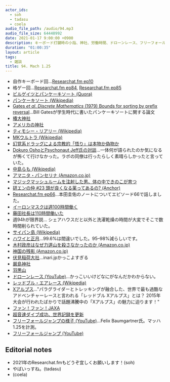 ```yaml
---
actor_ids:
  - soh
  - tadasu
  - coela
audio_file_path: /audio/94.mp3
audio_file_size: 64448992
date: 2021-01-17 9:00:00 +0900
description: キーボード打鍵時の小指、神社、労働時間、ドローンレース、フリーフォールジャンプについて話しました。
duration: "01:00:35"
layout: article
tags:
  - 雑談
title: 94. Mach 1.25
---
```


- 自作キーボード回...[Researchat.fm ep10](https://researchat.fm/episode/10)
- 格ゲー回...[Researchat.fm ep84](https://researchat.fm/episode/84), [Researchat.fm ep85](https://researchat.fm/episode/85)
- [ビルゲイツとパンケーキソート (Quora)](https://jp.quora.com/%E3%83%8F%E3%83%BC%E3%83%90%E3%83%BC%E3%83%89%E5%9C%A8%E5%AD%A6%E6%99%82%E4%BB%A3%E3%81%AE%E3%83%93%E3%83%AB-%E3%82%B2%E3%82%A4%E3%83%84%E3%81%AF%E3%81%A9%E3%82%8C%E3%81%8F%E3%82%89%E3%81%84%E9%A0%AD%E3%81%8C)
- [パンケーキソート (Wikipedia)](https://en.wikipedia.org/wiki/Pancake_sorting)
- [Gates _et al_. _Discrete Mathematics_ (1979) Bounds for sorting by prefix reversal](https://www.sciencedirect.com/science/article/pii/0012365X79900682)...Bill Gatesが学生時代に書いたパンケーキソートに関する論文
- [椿大神社](http://tsubakishrine.org/jp/history/index.html)
- [アメリカの神社](http://tsubakishrine.org/jp/history/index.html)
- [ティモシー・リアリー (Wikipedia)](https://ja.wikipedia.org/wiki/%E3%83%86%E3%82%A3%E3%83%A2%E3%82%B7%E3%83%BC%E3%83%BB%E3%83%AA%E3%82%A2%E3%83%AA%E3%83%BC)
- [MKウルトラ (Wikipedia)](https://ja.wikipedia.org/wiki/MK%E3%82%A6%E3%83%AB%E3%83%88%E3%83%A9%E8%A8%88%E7%94%BB)
- [幻覚系ドラッグによる宗教的「悟り」は本物か偽物か](https://www.newsweekjapan.jp/watanabe/2018/06/post-47.php)
- [Dokuro OshoとPsychonaut Jeff氏の対談](https://www.facebook.com/events/1000204773515856/)...一体何が語られたのか気になるが怖くて行けなかった。ラボの同僚は行ったらしく素晴らしかったと言っていた。
- [中島らも (Wikipedia)](https://ja.wikipedia.org/wiki/%E4%B8%AD%E5%B3%B6%E3%82%89%E3%82%82)
- [アマニタ・パンセリナ (Amazon.co.jp)](https://www.amazon.co.jp/dp/B01DIKN6X6/?tag=researchatf04-22)
- [マジックマッシュルームを注射した男、体の中できのこが育つ](https://www.livescience.com/magic-mushroom-injection-case-report.html)
- [研エンの仲 #23 頭が良くなる薬ってあるの? (Anchor)](https://anchor.fm/ken-en-no-naka/episodes/23-eoccfl)
- [Researchat.fm ep66](https://researchat.fm/episode/66)...本田圭佑のノートについてエピソード66で話しました。
- [イーロンマスクは週100時間働く](https://www.businessinsider.jp/post-34319)
- [藤田社長は110時間働いた](https://www.cyberagent.co.jp/corporate/message/list/detail/id=20231)
- 週94hが限界説… シェアハウスだと以外と洗濯乾燥の時間が大変でそこで数時間削られていた。
- [サイパン島 (Wikipedia)](https://ja.wikipedia.org/wiki/%E3%82%B5%E3%82%A4%E3%83%91%E3%83%B3%E5%B3%B6)
- [ハワイと正月](https://wedge.ismedia.jp/articles/-/21884)...99.6%は間違いでした。95–98%減らしいです。
- [木村政彦はなぜ力道山を殺さなかったのか (Amazon.co.jp)](https://www.amazon.co.jp/dp/B0096PE4DE/?tag=researchatf04-22)
- [神国の残影 (Amazon.co.jp)](https://www.amazon.co.jp/dp/4336063427/?tag=researchatf04-22)
- [伏見稲荷大社](http://inari.jp/)...inari.jpかっこよすぎる
- [厳島神社](http://www.itsukushimajinja.jp/index.html)
- [羽黒山](https://hagurokanko.jp/facilityc1/facilityhagurosan/)
- [ドローンレース (YouTube)](https://www.youtube.com/watch?v=8C2C1E7vpMM)...かっこいいけどなにがなんだかわからない。
- [レッドブル・エアレース (Wikipedia)](https://ja.wikipedia.org/wiki/%E3%83%AC%E3%83%83%E3%83%89%E3%83%96%E3%83%AB%E3%83%BB%E3%82%A8%E3%82%A2%E3%83%AC%E3%83%BC%E3%82%B9%E3%83%BB%E3%83%AF%E3%83%BC%E3%83%AB%E3%83%89%E3%82%B7%E3%83%AA%E3%83%BC%E3%82%BA)
- [Xアルプス](https://sotoasobi.net/activity/paraglider/blog/paraglider-xalps)..."パラグライダーとトレッキングが融合した、世界で最も過酷なアドベンチャーレースと言われる「レッドブル Xアルプス」とは？ 2015年大会が行われたばかりで話題沸騰中の「Xアルプス」の魅力に迫ります！"
- [ファン！ファン！JAXA](https://fanfun.jaxa.jp/)
- [超音速ダイブ成功、世界記録を更新](https://natgeo.nikkeibp.co.jp/nng/article/news/14/6908/)
- [フリーフォールジャンプの様子 (YouTube)](https://www.youtube.com/watch?v=raiFrxbHxV0)...Felix Baumgartner氏。マッハ1.25を計測。
- [フリーフォールジャンプ (YouTube)](https://www.youtube.com/watch?v=vvbN-cWe0A0)

## Editorial notes
- 2021年のResearchat.fmもどうぞ宜しくお願いします！(soh)
- やばいっすね。(tadasu)
- (coela)
